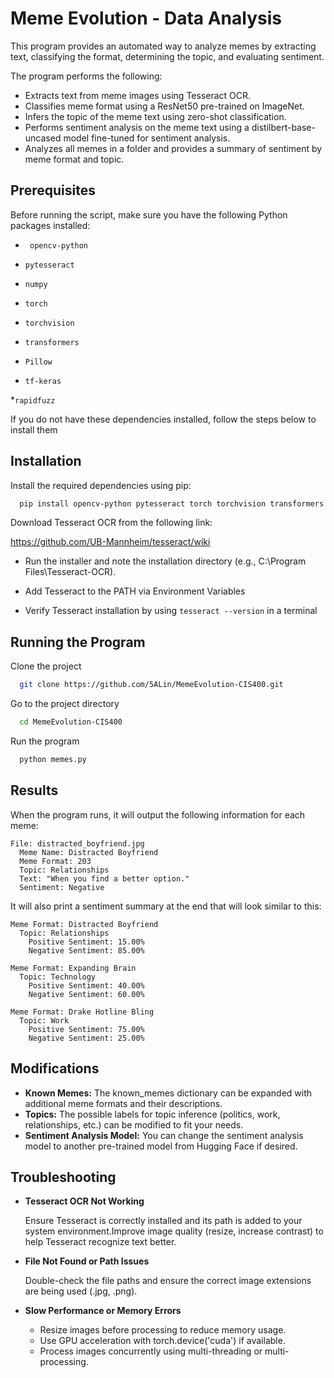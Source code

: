 # Meme Evolution - Data Analysis

This program provides an automated way to analyze memes by extracting text, classifying the format, determining the topic, and evaluating sentiment.

The program performs the following:
* Extracts text from meme images using Tesseract OCR.
* Classifies meme format using a ResNet50 pre-trained on ImageNet.
* Infers the topic of the meme text using zero-shot classification.
* Performs sentiment analysis on the meme text using a distilbert-base-uncased model fine-tuned for sentiment analysis.
* Analyzes all memes in a folder and provides a summary of sentiment by meme format and topic.


## Prerequisites

Before running the script, make sure you have the following Python packages installed:
* ``` opencv-python```

* ```pytesseract```

* ```numpy```

* ```torch```

* ```torchvision```

* ```transformers```

* ```Pillow```

* ```tf-keras```

*```rapidfuzz```

If you do not have these dependencies installed, follow the steps below to install them
## Installation

Install the required dependencies using pip:
```bash 
  pip install opencv-python pytesseract torch torchvision transformers Pillow numpy tf-keras rapidfuzz
```
Download Tesseract OCR from the following link: 

https://github.com/UB-Mannheim/tesseract/wiki

* Run the installer and note the installation directory (e.g., C:\Program Files\Tesseract-OCR).

* Add Tesseract to the PATH via Environment Variables

* Verify Tesseract installation by using ```tesseract --version``` in a terminal

    
## Running the Program

Clone the project

```bash
  git clone https://github.com/5ALin/MemeEvolution-CIS400.git
```

Go to the project directory

```bash
  cd MemeEvolution-CIS400
```

Run the program

```bash
  python memes.py
```


## Results

When the program runs, it will output the following information for each meme:
```
File: distracted_boyfriend.jpg
  Meme Name: Distracted Boyfriend
  Meme Format: 203
  Topic: Relationships
  Text: "When you find a better option."
  Sentiment: Negative
```
It will also print a sentiment summary at the end that will look similar to this:
```
Meme Format: Distracted Boyfriend
  Topic: Relationships
    Positive Sentiment: 15.00%
    Negative Sentiment: 85.00%

Meme Format: Expanding Brain
  Topic: Technology
    Positive Sentiment: 40.00%
    Negative Sentiment: 60.00%

Meme Format: Drake Hotline Bling
  Topic: Work
    Positive Sentiment: 75.00%
    Negative Sentiment: 25.00%
```

## Modifications

* **Known Memes:** The known_memes dictionary can be expanded with additional meme formats and their descriptions.
* **Topics:** The possible labels for topic inference (politics, work, relationships, etc.) can be modified to fit your needs.
* **Sentiment Analysis Model:** You can change the sentiment analysis model to another pre-trained model from Hugging Face if desired.
## Troubleshooting

* **Tesseract OCR Not Working**
    
    Ensure Tesseract is correctly installed and its path is added to your system    environment.Improve image quality (resize, increase contrast) to help Tesseract recognize text better.
* **File Not Found or Path Issues** 
    
    Double-check the file paths and ensure the correct image extensions are being used (.jpg, .png).

* **Slow Performance or Memory Errors**
    * Resize images before processing to reduce memory usage.
    * Use GPU acceleration with torch.device('cuda') if available.
    * Process images concurrently using multi-threading or multi-processing.